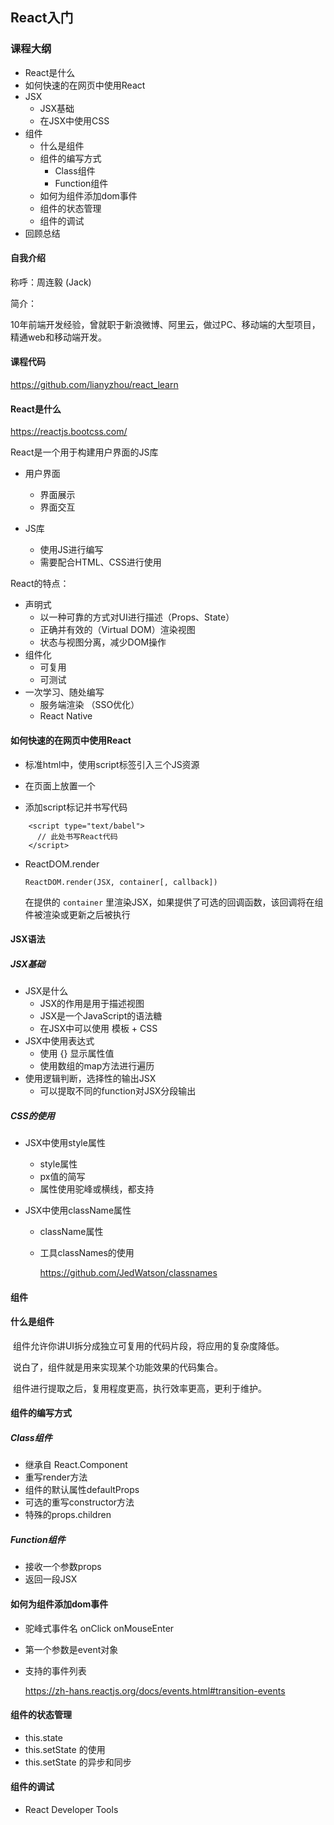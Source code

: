 ## React入门

### 课程大纲


+ React是什么
+ 如何快速的在网页中使用React
+ JSX
  + JSX基础
  + 在JSX中使用CSS
+ 组件
  + 什么是组件
  + 组件的编写方式
    + Class组件
    + Function组件
  + 如何为组件添加dom事件
  + 组件的状态管理
  + 组件的调试
+ 回顾总结



#### 自我介绍

称呼：周连毅 (Jack)

简介：

​       10年前端开发经验，曾就职于新浪微博、阿里云，做过PC、移动端的大型项目，精通web和移动端开发。



#### 课程代码
https://github.com/lianyzhou/react_learn  

#### React是什么

https://reactjs.bootcss.com/

React是一个用于构建用户界面的JS库
+ 用户界面

  + 界面展示
  + 界面交互
+ JS库
  + 使用JS进行编写
  + 需要配合HTML、CSS进行使用



React的特点：

+ 声明式
  + 以一种可靠的方式对UI进行描述（Props、State）
  + 正确并有效的（Virtual DOM）渲染视图
  + 状态与视图分离，减少DOM操作
+ 组件化
  + 可复用
  + 可测试
+ 一次学习、随处编写
  + 服务端渲染  （SSO优化）
  + React Native



#### 如何快速的在网页中使用React

+ 标准html中，使用script标签引入三个JS资源

+ 在页面上放置一个<div id="root"></div>

+ 添加script标记并书写代码
```
    <script type="text/babel">
      // 此处书写React代码
    </script>

```
+ ReactDOM.render
  ```
  ReactDOM.render(JSX, container[, callback])
  ```

  在提供的 `container` 里渲染JSX，如果提供了可选的回调函数，该回调将在组件被渲染或更新之后被执行


#### JSX语法

##### JSX基础
  + JSX是什么
      + JSX的作用是用于描述视图
      + JSX是一个JavaScript的语法糖
      + 在JSX中可以使用 模板 + CSS
  + JSX中使用表达式
      + 使用 {} 显示属性值
      + 使用数组的map方法进行遍历
  + 使用逻辑判断，选择性的输出JSX
      + 可以提取不同的function对JSX分段输出

##### CSS的使用

+ JSX中使用style属性

  + style属性
  + px值的简写
  + 属性使用驼峰或横线，都支持

+ JSX中使用className属性

  + className属性

  + 工具classNames的使用

    https://github.com/JedWatson/classnames

#### 组件
#### 什么是组件

​	组件允许你讲UI拆分成独立可复用的代码片段，将应用的复杂度降低。

​	说白了，组件就是用来实现某个功能效果的代码集合。

​	组件进行提取之后，复用程度更高，执行效率更高，更利于维护。

#### 组件的编写方式
##### Class组件

+ 继承自 React.Component
+ 重写render方法
+ 组件的默认属性defaultProps
+ 可选的重写constructor方法
+ 特殊的props.children

##### Function组件

+ 接收一个参数props
+ 返回一段JSX

#### 如何为组件添加dom事件

* 驼峰式事件名   onClick  onMouseEnter

* 第一个参数是event对象

* 支持的事件列表

  https://zh-hans.reactjs.org/docs/events.html#transition-events

#### 组件的状态管理

+ this.state
+ this.setState 的使用
+ this.setState 的异步和同步

#### 组件的调试

+ React Developer Tools